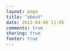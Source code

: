 ```yaml
---
layout: page
title: "about"
date: 2012-04-06 11:05
comments: true
sharing: true
footer: true
---
```

